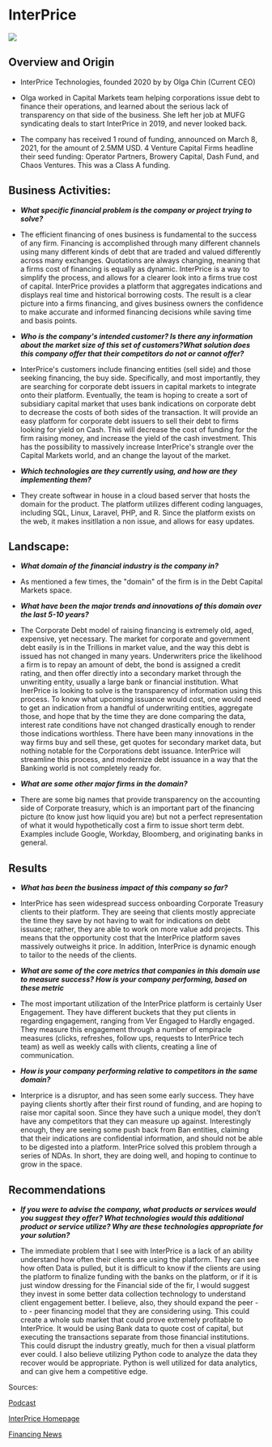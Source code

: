 
# InterPrice

![](https://d1wmbnr2hhrqlx.cloudfront.net/_610xAUTO_crop_center-center_85_none/logo_transparent.jpg)

## Overview and Origin

* InterPrice Technologies, founded 2020 by by Olga Chin (Current CEO)

* Olga worked in Capital Markets team helping corporations issue debt to finance their operations, and learned about the serious lack of transparency on that side of the business. She left her job at MUFG syndicating deals to start InterPrice in 2019, and never looked back.   

* The company has received 1 round of funding, announced on March 8, 2021, for the amount of 2.5MM USD. 4 Venture Capital Firms headline their seed funding: Operator Partners, Browery Capital, Dash Fund, and Chaos Ventures. This was a Class A funding.


## Business Activities:

* ***What specific financial problem is the company or project trying to solve?***

* The efficient financing of ones business is fundamental to the success of any firm. Financing is accomplished through many different channels using many different kinds of debt that are traded and valued differently across many exchanges. Quotations are always changing, meaning that a firms cost of financing is equally as dynamic. InterPrice is a way to simplify the process, and allows for a clearer look into a firms true cost of capital. InterPrice provides a platform that aggregates indications and displays real time and historical borrowing costs. The result is a clear picture into a firms financing, and gives business owners the confidence to make accurate and informed financing decisions while saving time and basis points. 

* ***Who is the company's intended customer?  Is there any information about the market size of this set of customers?What solution does this company offer that their competitors do not or cannot offer?***

* InterPrice's customers include financing entities (sell side) and those seeking financing, the buy side. Specifically, and most importantly, they are searching for corporate debt issuers in capital markets to integrate  onto their platform. Eventually, the team is hoping to create a sort of subsidiary capital market that uses bank indications on corporate debt to decrease the costs of both sides of the transaction. It will provide an easy platform for corporate debt issuers to sell their debt to firms looking for yield on Cash. This will decrease the cost of funding for the firm raising money, and increase the yield of the cash investment. This has the possibility to massively increase InterPrice's strangle over the Capital Markets world, and an change the layout of the market. 

* ***Which technologies are they currently using, and how are they implementing them?***

*  They create softwear in house in a cloud based server that hosts the domain for the product. The platform utilizes different coding languages, including SQL, Linux, Laravel, PHP, and R. Since the platform exists on the web, it makes insitllation a non issue, and allows for easy updates. 


## Landscape:

* ***What domain of the financial industry is the company in?***

* As mentioned a few times, the "domain" of the firm is in the Debt Capital Markets space. 

 * ***What have been the major trends and innovations of this domain over the last 5-10 years?***

* The Corporate Debt model of raising financing is extremely old, aged, expensive, yet necessary. The market for corporate and government debt easily is in the Trillions in market value, and the way this debt is issued has not changed in many years. Underwriters price the likelihood a firm is to repay an amount of debt, the bond is assigned a credit rating, and then offer directly into a secondary market through the unwriting entity, usually a large bank or financial institution. What InerPrice is looking to solve is the transparency of information using this process. To know what upcoming issuance would cost, one would need to get an indication from a handful of underwriting entities, aggregate those, and hope that by the time they are done comparing the data, interest rate conditions have not changed drastically enough to render those indications worthless. There have been many innovations in the way firms buy and sell these, get quotes for secondary market data, but nothing notable for the Corporations debt issuance. InterPrice will streamline this process, and modernize debt issuance in a way that the Banking world is not completely ready for.

 * ***What are some other major firms in the domain?***

* There are some big names that provide transparency on the accounting side of Corporate treasury, which is an important part of the financing picture (to know just how liquid you are) but not a perfect representation of what it would hypothetically cost a firm to issue short term debt. Examples include Google, Workday, Bloomberg, and originating  banks in general. 


## Results

* ***What has been the business impact of this company so far?***

* InterPrice has seen widespread success onboarding Corporate Treasury clients to their platform. They are seeing that clients mostly appreciate the time they save by not having to wait for indications on debt issuance; rather, they are able to work on more value add projects. This means that the opportunity cost that the InterPrice platform saves massively outweighs it price. In addition, InterPrice is dynamic enough to tailor to the needs of the clients.

*  ***What are some of the core metrics that companies in this domain use to measure success? How is your company performing, based on these metric***

* The most important utilization of the InterPrice platform is certainly User Engagement. They have different buckets that they put clients in regarding engagement, ranging from Ver Engaged to Hardly engaged. They measure this engagement through a number of empiracle measures (clicks, refreshes, follow ups, requests to InterPrice tech team) as well as weekly calls with clients, creating a line of communication. 

*  ***How is your company performing relative to competitors in the same domain?***

* Interprice is a disruptor, and has seen some early success. They have paying clients shortly after their first round of funding, and are hoping to raise mor capital soon. Since they have such a unique model, they don’t have any competitors that they can measure up against. Interestingly enough, they are seeing some push back from Ban entities, claiming that their indications are confidential information, and should not be able to be digested into a platform. InterPrice solved this problem through a series of NDAs. In short, they are doing well, and hoping to continue to grow in the space.


## Recommendations

* ***If you were to advise the company, what products or services would you suggest they offer? What technologies would this additional product or service utilize? Why are these technologies appropriate for your solution?***

* The immediate problem that I see with InterPrice is a lack of an ability understand how often their clients are using the platform. They can see how often Data is pulled, but it is difficult to know if the clients are using the platform to finalize funding with the banks on the platform, or if it is just window dressing for the Financial side of the fir, I would suggest they invest in some better data collection technology to understand client engagement better. I believe, also, they should expand the peer - to - peer financing model that they are considering using. This could create a whole sub market that could prove extremely profitable to InterPrice. It would be using Bank data to quote cost of capital, but executing the transactions separate from those financial institutions. This could disrupt the industry greatly, much for then a visual platform ever could. I also  believe utilizing Python code to analyze the data they recover would be appropriate. Python is well utilized for data analytics, and can give hem a competitive edge. 

Sources: 

[Podcast](https://treasurytalent.com/olga-chin-ceo-of-interprice-technologies-episode-130/)

[InterPrice Homepage](https://interpricetech.com/)  

[Financing News](https://www.finsmes.com/2021/03/interprice-technologies-raises-2-5m-in-seed-funding.html)